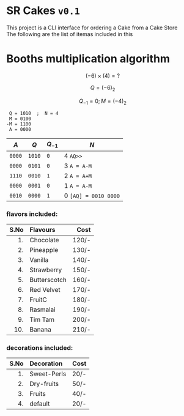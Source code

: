 # SR Cakes ```v0.1```
This project is a CLI interface for ordering a Cake from a Cake Store<br>
The following are the list of itemas included in this
# Booths multiplication algorithm
$$(-6) \times (4)=?$$

 $$Q = (-6)_{2}$$
 
 $$Q_{-1} =0;M = (-4)_{2}$$
```
 Q = 1010  ;  N = 4
 M = 0100
-M = 1100
 A = 0000  
```
<!-- ``` -->
|$A$   |$Q$   |$Q_{-1}$|$N$|
|------|------|:-------|--|
|`0000`|`1010`|`0`     |4 ```AQ>> ```|
|`0000`|`0101`|`0`     |3 `A = A-M`|
|`1110`|`0010`|`1`     |2 `A = A+M`|
|`0000`|`0001`|`0`     |1 `A = A-M`|
|`0010`|`0000`|`1`     |0 `[AQ] = 0010 0000`|


### flavors included:
|S.No| Flavours      |  Cost |
|---:|:--------------|------:|
| 1. | Chocolate     | 120/-
| 2. | Pineapple     | 130/-
| 3. | Vanilla       | 140/-
| 4. | Strawberry    | 150/-
| 5. | Butterscotch  | 160/-
| 6. | Red Velvet    | 170/-
| 7. | FruitC        | 180/-
| 8. | Rasmalai      | 190/-
| 9. | Tim Tam       | 200/-
| 10.| Banana        | 210/-

### decorations included:
| S.No   |    Decoration    |  Cost|
|-------:|:-----------------|-----:|
| 1.     | Sweet-Perls      | 20/- |
| 2.     | Dry-fruits       | 50/- |
| 3.     | Fruits           | 40/- |
| 4.     | default          | 20/- |

<!--
Hello!!! Welcome to Srinivas' Cake Store..😋
Pleasure to see you..😊
-->
<!--
See https://github.com/srinu2003/micro for details.
-->
